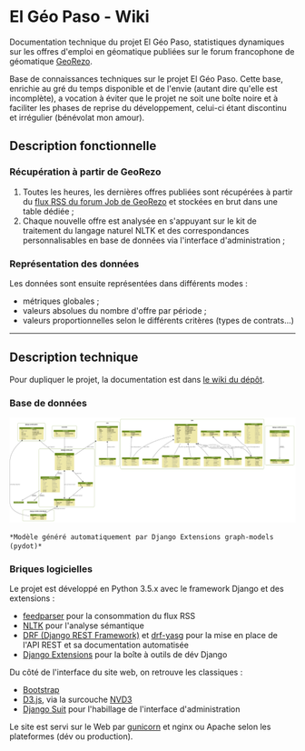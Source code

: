 # El Géo Paso - Wiki

Documentation technique du projet El Géo Paso, statistiques dynamiques sur les offres d'emploi en géomatique publiées sur le forum francophone de géomatique [GeoRezo](https://georezo.net/forum/viewforum.php?id=10).

Base de connaissances techniques sur le projet El Géo Paso. Cette base, enrichie au gré du temps disponible et de l'envie (autant dire qu'elle est incomplète), a vocation à éviter que le projet ne soit une boîte noire et à faciliter les phases de reprise du développement, celui-ci étant discontinu et irrégulier (bénévolat mon amour).

## Description fonctionnelle

### Récupération à partir de GeoRezo

1. Toutes les heures, les dernières offres publiées sont récupérées à partir du [flux RSS du forum Job de GeoRezo](https://georezo.net/extern.php?fid=10) et stockées en brut dans une table dédiée ;
2. Chaque nouvelle offre est analysée en s'appuyant sur le kit de traitement du langage naturel NLTK et des correspondances personnalisables en base de données via l'interface d'administration ;

### Représentation des données

Les données sont ensuite représentées dans différents modes :

* métriques globales ;
* valeurs absolues du nombre d'offre par période ;
* valeurs proportionnelles selon le différents critères (types de contrats...)

----

## Description technique

Pour dupliquer le projet, la documentation est dans [le wiki du dépôt](https://github.com/Guts/elgeopaso/wiki).

### Base de données

!["El Géo Paso - Modèle graphique de la base de données"](docs/elpaso_db_models_graph.png "El Geo Paso - DB")

    *Modèle généré automatiquement par Django Extensions graph-models (pydot)*

### Briques logicielles

Le projet est développé en Python 3.5.x avec le framework Django et des extensions :

* [feedparser](https://pypi.org/project/feedparser/) pour la consommation du flux RSS
* [NLTK](http://www.nltk.org/) pour l'analyse sémantique
* [DRF (Django REST Framework)](http://www.django-rest-framework.org/) et [drf-yasg](https://github.com/axnsan12/drf-yasg/) pour la mise en place de l'API REST et sa documentation automatisée
* [Django Extensions](https://github.com/django-extensions/django-extensions) pour la boîte à outils de dév Django

Du côté de l'interface du site web, on retrouve les classiques :

* [Bootstrap](https://getbootstrap.com/)
* [D3.js](https://d3js.org/), via la surcouche [NVD3](http://nvd3.org)
* [Django Suit](https://djangosuit.com/) pour l'habillage de l'interface d'administration

Le site est servi sur le Web par [gunicorn](https://gunicorn.org/) et nginx ou Apache selon les plateformes (dév ou production).
